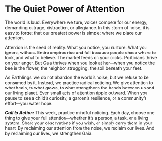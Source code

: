 # The Quiet Power of Attention

The world is loud. Everywhere we turn, voices compete for our energy, demanding outrage, distraction, or allegiance. In this storm of noise, it is easy to forget that our greatest power is simple: where we place our attention.

Attention is the seed of reality. What you notice, you nurture. What you ignore, withers. Entire empires rise and fall because people chose where to look, and what to believe. The market feeds on your clicks. Politicians thrive on your anger. But Gaia thrives when you look at her—when you notice the bee in the flower, the neighbor struggling, the soil beneath your feet.

As Earthlings, we do not abandon the world’s noise, but we refuse to be consumed by it. Instead, we practice radical noticing. We give attention to what heals, to what grows, to what strengthens the bonds between us and our living planet. Even small acts of attention ripple outward. When you pause to see a child’s curiosity, a garden’s resilience, or a community’s effort—you water hope.

***Call to Action:***
This week, practice mindful noticing. Each day, choose one thing to give your full attention—whether it’s a person, a task, or a living system. Share your observations if you wish, or simply carry them in your heart. By reclaiming our attention from the noise, we reclaim our lives. And by reclaiming our lives, we strengthen Gaia.
